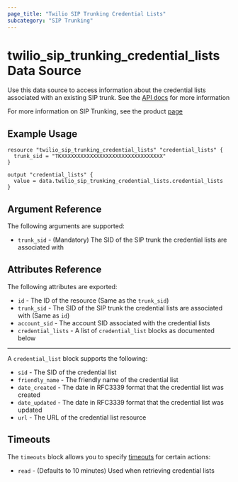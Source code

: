 ```yaml
---
page_title: "Twilio SIP Trunking Credential Lists"
subcategory: "SIP Trunking"
---
```


# twilio_sip_trunking_credential_lists Data Source

Use this data source to access information about the credential lists associated with an existing SIP trunk. See the [API docs](https://www.twilio.com/docs/sip-trunking/api/credentiallist-resource) for more information

For more information on SIP Trunking, see the product [page](https://www.twilio.com/docs/sip-trunking)

## Example Usage

```hcl
resource "twilio_sip_trunking_credential_lists" "credential_lists" {
  trunk_sid = "TKXXXXXXXXXXXXXXXXXXXXXXXXXXXXXXXX"
}

output "credential_lists" {
  value = data.twilio_sip_trunking_credential_lists.credential_lists
}
```

## Argument Reference

The following arguments are supported:

- `trunk_sid` - (Mandatory) The SID of the SIP trunk the credential lists are associated with

## Attributes Reference

The following attributes are exported:

- `id` - The ID of the resource (Same as the `trunk_sid`)
- `trunk_sid` - The SID of the SIP trunk the credential lists are associated with (Same as `id`)
- `account_sid` - The account SID associated with the credential lists
- `credential_lists` - A list of `credential_list` blocks as documented below

---

A `credential_list` block supports the following:

- `sid` - The SID of the credential list
- `friendly_name` - The friendly name of the credential list
- `date_created` - The date in RFC3339 format that the credential list was created
- `date_updated` - The date in RFC3339 format that the credential list was updated
- `url` - The URL of the credential list resource

## Timeouts

The `timeouts` block allows you to specify [timeouts](https://www.terraform.io/docs/configuration/resources.html#timeouts) for certain actions:

- `read` - (Defaults to 10 minutes) Used when retrieving credential lists

